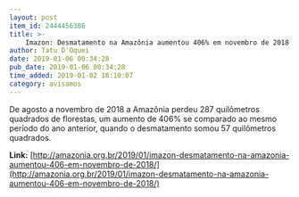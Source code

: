 ```yaml
---
layout: post
item_id: 2444456386
title: >-
    Imazon: Desmatamento na Amazônia aumentou 406% em novembro de 2018
author: Tatu D'Oquei
date: 2019-01-06 00:34:28
pub_date: 2019-01-06 00:34:28
time_added: 2019-01-02 18:10:07
category: avisamos
---
```


De agosto a novembro de 2018 a Amazônia perdeu 287 quilômetros quadrados de florestas, um aumento de 406% se comparado ao mesmo período do ano anterior, quando o desmatamento somou 57 quilômetros quadrados.

**Link:** [http://amazonia.org.br/2019/01/imazon-desmatamento-na-amazonia-aumentou-406-em-novembro-de-2018/](http://amazonia.org.br/2019/01/imazon-desmatamento-na-amazonia-aumentou-406-em-novembro-de-2018/)

